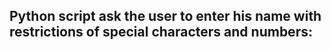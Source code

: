 ## Python script ask the user to enter his name with restrictions of special characters and numbers:






